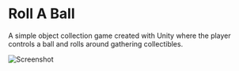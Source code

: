 # Roll A Ball
A simple object collection game created with Unity where the player controls a ball and rolls around gathering collectibles.

![Screenshot](/Desktop/UnityProjects/RollABall/rollaballscreenshot.png)
